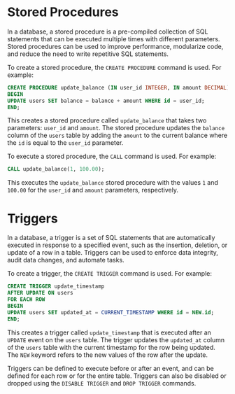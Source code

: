 # Stored Procedures

In a database, a stored procedure is a pre-compiled collection of SQL statements that can be executed multiple times with different parameters. Stored procedures can be used to improve performance, modularize code, and reduce the need to write repetitive SQL statements.

To create a stored procedure, the `CREATE PROCEDURE` command is used. For example:

```SQL
CREATE PROCEDURE update_balance (IN user_id INTEGER, IN amount DECIMAL)
BEGIN
UPDATE users SET balance = balance + amount WHERE id = user_id;
END;
```

This creates a stored procedure called `update_balance` that takes two parameters: `user_id` and `amount`. The stored procedure updates the `balance` column of the `users` table by adding the `amount` to the current balance where the `id` is equal to the `user_id` parameter.

To execute a stored procedure, the `CALL` command is used. For example:

```SQL
CALL update_balance(1, 100.00);
```

This executes the `update_balance` stored procedure with the values `1` and `100.00` for the `user_id` and `amount` parameters, respectively.

# Triggers

In a database, a trigger is a set of SQL statements that are automatically executed in response to a specified event, such as the insertion, deletion, or update of a row in a table. Triggers can be used to enforce data integrity, audit data changes, and automate tasks.

To create a trigger, the `CREATE TRIGGER` command is used. For example:

```SQL
CREATE TRIGGER update_timestamp
AFTER UPDATE ON users
FOR EACH ROW
BEGIN
UPDATE users SET updated_at = CURRENT_TIMESTAMP WHERE id = NEW.id;
END;
```

This creates a trigger called `update_timestamp` that is executed after an `UPDATE` event on the `users` table. The trigger updates the `updated_at` column of the `users` table with the current timestamp for the row being updated. The `NEW` keyword refers to the new values of the row after the update.

Triggers can be defined to execute before or after an event, and can be defined for each row or for the entire table. Triggers can also be disabled or dropped using the `DISABLE TRIGGER` and `DROP TRIGGER` commands.
